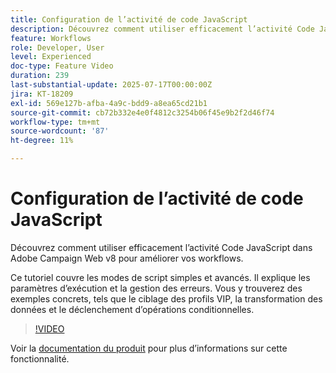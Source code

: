 ```yaml
---
title: Configuration de l’activité de code JavaScript
description: Découvrez comment utiliser efficacement l’activité Code JavaScript dans Adobe Campaign Web v8 pour améliorer vos workflows.
feature: Workflows
role: Developer, User
level: Experienced
doc-type: Feature Video
duration: 239
last-substantial-update: 2025-07-17T00:00:00Z
jira: KT-18209
exl-id: 569e127b-afba-4a9c-bdd9-a8ea65cd21b1
source-git-commit: cb72b332e4e0f4812c3254b06f45e9b2f2d46f74
workflow-type: tm+mt
source-wordcount: '87'
ht-degree: 11%

---
```


# Configuration de l’activité de code JavaScript

Découvrez comment utiliser efficacement l’activité Code JavaScript dans Adobe Campaign Web v8 pour améliorer vos workflows.

Ce tutoriel couvre les modes de script simples et avancés. Il explique les paramètres d’exécution et la gestion des erreurs. Vous y trouverez des exemples concrets, tels que le ciblage des profils VIP, la transformation des données et le déclenchement d’opérations conditionnelles.

>[!VIDEO](https://video.tv.adobe.com/v/3464918/?learn=on&enablevpops)

Voir la [documentation du produit](https://experienceleague.adobe.com/en/docs/campaign-web/v8/wf/design-workflows/javascript-code) pour plus d’informations sur cette fonctionnalité.
